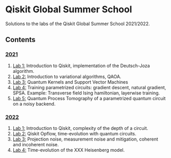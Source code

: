 # Qiskit Global Summer School

Solutions to the labs of the Qiskit Global Summer School 2021/2022.

## Contents

### [2021](https://github.com/jebernate/qc_study/tree/main/qiskit-summer-school/2021)

1. [Lab 1:](2021/lab-1) Introduction to Qiskit, implementation of the Deutsch-Joza algorithm.
2. [Lab 2:](2021/lab-2) Introduction to variational algorithms, QAOA.
3. [Lab 3:](2021/lab-3) Quantum Kernels and Support Vector Machines
4. [Lab 4:](2021/lab-4) Training parametrized circuits: gradient descent, natural gradient, SPSA. Example: Transverse field Ising hamiltonian, layerwise training.
5. [Lab 5:](2021/lab-5) Quantum Process Tomography of a parametrized quantum circuit on a noisy backend.

### [2022](https://github.com/jebernate/qc_study/tree/main/qiskit-summer-school/2022)

1. [Lab 1:](2022/lab-1.ipynb) Introduction to Qiskit, complexity of the depth of a circuit.
2. [Lab 2:](2022/lab-2.ipynb) Qiskit Opflow, time-evolution with quantum circuits.
3. [Lab 3:](2022/lab-3.ipynb) Projection noise, measurement noise and mitigation, coherent and incoherent noise.
4. [Lab 4:](2022/lab-4.ipynb) Time-evolution of the XXX Heisenberg model.

